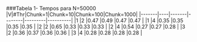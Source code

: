 
###Tabela 1- Tempos para N=50000
|V|#Thr|Chunk=1|Chunk=10|Chunk=100|Chunk=1000|
|-------|----|-------|--------|---------|----------|
|1	|2	|0.47	|0.49	|0.47	|0.47	|
|1	|4	|0.35	|0.35	|0.35	|0.35	|
|2	|2	|0.65	|0.33	|0.33	|0.33	|
|2	|4	|0.54	|0.27	|0.27	|0.28	|
|3	|2	|0.36	|0.37	|0.36	|0.36	|
|3	|4	|0.28	|0.28	|0.28	|0.28	|
